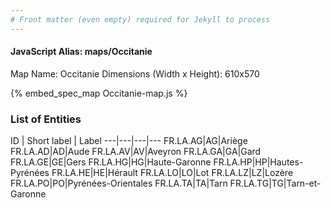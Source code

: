 ```yaml
---
# Front matter (even empty) required for Jekyll to process
---
```


#### JavaScript Alias: maps/Occitanie

Map Name: Occitanie
Dimensions (Width x Height): 610x570



{% embed_spec_map Occitanie-map.js %}

### List of Entities

ID | Short label | Label
---|---|---|---
FR.LA.AG|AG|Ariège
FR.LA.AD|AD|Aude
FR.LA.AV|AV|Aveyron
FR.LA.GA|GA|Gard
FR.LA.GE|GE|Gers
FR.LA.HG|HG|Haute-Garonne
FR.LA.HP|HP|Hautes-Pyrénées
FR.LA.HE|HE|Hérault
FR.LA.LO|LO|Lot
FR.LA.LZ|LZ|Lozère
FR.LA.PO|PO|Pyrénées-Orientales
FR.LA.TA|TA|Tarn
FR.LA.TG|TG|Tarn-et-Garonne